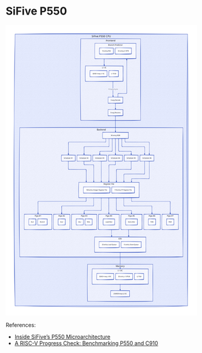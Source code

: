 # SiFive P550

![](./p550.svg)

References:

- [Inside SiFive’s P550 Microarchitecture](https://chipsandcheese.com/p/inside-sifives-p550-microarchitecture)
- [A RISC-V Progress Check: Benchmarking P550 and C910](https://chipsandcheese.com/p/a-risc-v-progress-check-benchmarking)
